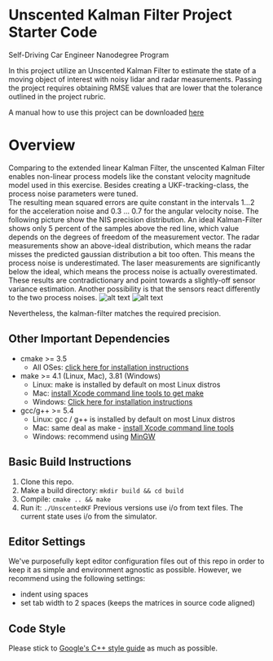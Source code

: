 # Unscented Kalman Filter Project Starter Code
Self-Driving Car Engineer Nanodegree Program

In this project utilize an Unscented Kalman Filter to estimate the state of a moving object of interest with noisy lidar and radar measurements. Passing the project requires obtaining RMSE values that are lower that the tolerance outlined in the project rubric. 

A manual how to use this project can be downloaded [here](https://github.com/jensakut/CarND-Catch-Run-Away-Car-UKF/blob/master/Project_rubric.md)

# Overview

Comparing to the extended linear Kalman Filter, the unscented Kalman Filter enables non-linear process models like the constant velocity magnitude model used in this exercise. Besides creating a UKF-tracking-class, the process noise parameters were tuned.  
The resulting mean squared errors are quite constant in the intervals 1...2 for the acceleration noise and 0.3 ... 0.7 for the angular velocity noise. 
The following picture show the NIS precision distribution. An ideal Kalman-Filter shows only 5 percent of the samples above the red line, which value depends on the degrees of freedom of the measurement vector. 
The radar measurements show an above-ideal distribution, which means the radar misses the predicted gaussian distribution a bit too often. This means the process noise is underestimated. 
The laser measurements are significantly below the ideal, which means the process noise is actually overestimated. These results are contradictionary and point towards a slightly-off sensor variance estimation. Another possibility is that the sensors react differently to the two process noises. 
![alt text](https://github.com/jensakut/CarND-Catch-Run-Away-Car-UKF/blob/master/Radar_NIS.png)
![alt text](https://github.com/jensakut/CarND-Catch-Run-Away-Car-UKF/blob/master/Lidar_NIS.png)

Nevertheless, the kalman-filter matches the required precision. 


## Other Important Dependencies
* cmake >= 3.5
  * All OSes: [click here for installation instructions](https://cmake.org/install/)
* make >= 4.1 (Linux, Mac), 3.81 (Windows)
  * Linux: make is installed by default on most Linux distros
  * Mac: [install Xcode command line tools to get make](https://developer.apple.com/xcode/features/)
  * Windows: [Click here for installation instructions](http://gnuwin32.sourceforge.net/packages/make.htm)
* gcc/g++ >= 5.4
  * Linux: gcc / g++ is installed by default on most Linux distros
  * Mac: same deal as make - [install Xcode command line tools](https://developer.apple.com/xcode/features/)
  * Windows: recommend using [MinGW](http://www.mingw.org/)

## Basic Build Instructions

1. Clone this repo.
2. Make a build directory: `mkdir build && cd build`
3. Compile: `cmake .. && make`
4. Run it: `./UnscentedKF` Previous versions use i/o from text files.  The current state uses i/o
from the simulator.

## Editor Settings

We've purposefully kept editor configuration files out of this repo in order to
keep it as simple and environment agnostic as possible. However, we recommend
using the following settings:

* indent using spaces
* set tab width to 2 spaces (keeps the matrices in source code aligned)

## Code Style

Please stick to [Google's C++ style guide](https://google.github.io/styleguide/cppguide.html) as much as possible.



